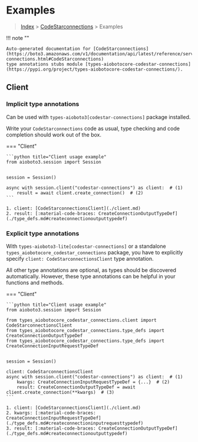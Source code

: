 # Examples

> [Index](../README.md) > [CodeStarconnections](./README.md) > Examples

!!! note ""

    Auto-generated documentation for [CodeStarconnections](https://boto3.amazonaws.com/v1/documentation/api/latest/reference/services/codestar-connections.html#CodeStarconnections)
    type annotations stubs module [types-aiobotocore-codestar-connections](https://pypi.org/project/types-aiobotocore-codestar-connections/).

## Client

### Implicit type annotations

Can be used with `types-aioboto3[codestar-connections]` package installed.

Write your `CodeStarconnections` code as usual,
type checking and code completion should work out of the box.



=== "Client"

    ```python title="Client usage example"
    from aioboto3.session import Session


    session = Session()

    async with session.client("codestar-connections") as client:  # (1)
        result = await client.create_connection()  # (2)
    ```

    1. client: [CodeStarconnectionsClient](./client.md)
    2. result: [:material-code-braces: CreateConnectionOutputTypeDef](./type_defs.md#createconnectionoutputtypedef) 






### Explicit type annotations

With `types-aioboto3-lite[codestar-connections]`
or a standalone `types_aiobotocore_codestar_connections` package, you have to explicitly specify
`client: CodeStarconnectionsClient` type annotation.

All other type annotations are optional, as types should be discovered automatically.
However, these type annotations can be helpful in your functions and methods.


=== "Client"

    ```python title="Client usage example"
    from aioboto3.session import Session

    from types_aiobotocore_codestar_connections.client import CodeStarconnectionsClient
    from types_aiobotocore_codestar_connections.type_defs import CreateConnectionOutputTypeDef
    from types_aiobotocore_codestar_connections.type_defs import CreateConnectionInputRequestTypeDef


    session = Session()

    client: CodeStarconnectionsClient
    async with session.client("codestar-connections") as client:  # (1)
        kwargs: CreateConnectionInputRequestTypeDef = {...}  # (2)
        result: CreateConnectionOutputTypeDef = await client.create_connection(**kwargs)  # (3)
    ```

    1. client: [CodeStarconnectionsClient](./client.md)
    2. kwargs: [:material-code-braces: CreateConnectionInputRequestTypeDef](./type_defs.md#createconnectioninputrequesttypedef) 
    3. result: [:material-code-braces: CreateConnectionOutputTypeDef](./type_defs.md#createconnectionoutputtypedef) 






